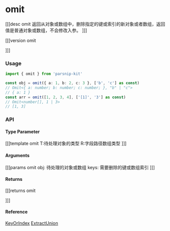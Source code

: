 # omit
[[[desc omit
返回从对象或数组中，删除指定的键或索引的新对象或者数组，返回值是普通对象或数组，不会修改入参。
]]]

[[[version omit
  
]]]
### Usage

```typescript
import { omit } from 'parsnip-kit'

const obj = omit({ a: 1, b: 2, c: 3 }, ['b', 'c'] as const)
// Omit<{ a: number; b: number; c: number; }, "b" | "c">
// { a: 1 }
const arr = omit([1, 2, 3, 4], ['[1]', '3'] as const)
// Omit<number[], 1 | 3>
// [1, 3]
```


### API

#### Type Parameter
[[[template omit
T:待处理对象的类型
R:字段路径数组类型
]]]
#### Arguments
[[[params omit
obj: 待处理的对象或数组
keys: 需要删除的键或数组索引
]]]
#### Returns
[[[returns omit

]]]
#### Reference

[KeyOrIndex](../common/types#keyorindex) [ExtractUnion](../common/types#extractunion)